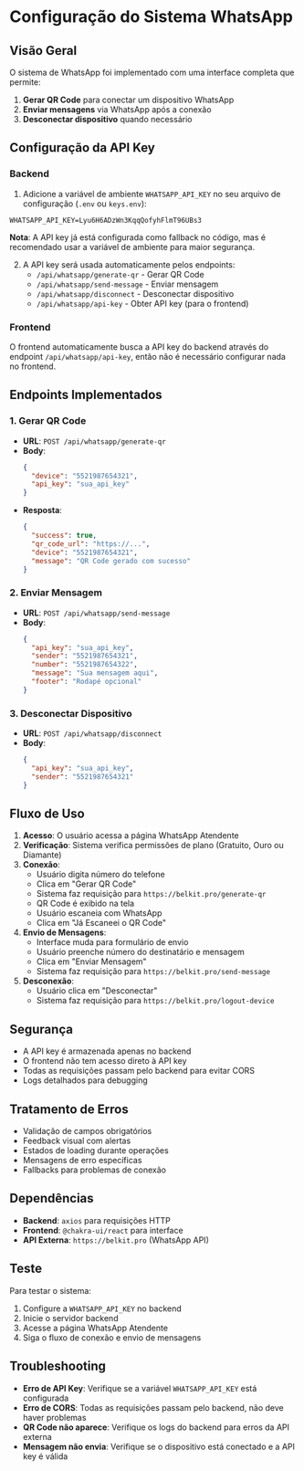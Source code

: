 # Configuração do Sistema WhatsApp

## Visão Geral

O sistema de WhatsApp foi implementado com uma interface completa que permite:
1. **Gerar QR Code** para conectar um dispositivo WhatsApp
2. **Enviar mensagens** via WhatsApp após a conexão
3. **Desconectar dispositivo** quando necessário

## Configuração da API Key

### Backend

1. Adicione a variável de ambiente `WHATSAPP_API_KEY` no seu arquivo de configuração (`.env` ou `keys.env`):
```env
WHATSAPP_API_KEY=Lyu6H6ADzWn3KqqQofyhFlmT96UBs3
```

**Nota**: A API key já está configurada como fallback no código, mas é recomendado usar a variável de ambiente para maior segurança.

2. A API key será usada automaticamente pelos endpoints:
   - `/api/whatsapp/generate-qr` - Gerar QR Code
   - `/api/whatsapp/send-message` - Enviar mensagem
   - `/api/whatsapp/disconnect` - Desconectar dispositivo
   - `/api/whatsapp/api-key` - Obter API key (para o frontend)

### Frontend

O frontend automaticamente busca a API key do backend através do endpoint `/api/whatsapp/api-key`, então não é necessário configurar nada no frontend.

## Endpoints Implementados

### 1. Gerar QR Code
- **URL**: `POST /api/whatsapp/generate-qr`
- **Body**: 
  ```json
  {
    "device": "5521987654321",
    "api_key": "sua_api_key"
  }
  ```
- **Resposta**:
  ```json
  {
    "success": true,
    "qr_code_url": "https://...",
    "device": "5521987654321",
    "message": "QR Code gerado com sucesso"
  }
  ```

### 2. Enviar Mensagem
- **URL**: `POST /api/whatsapp/send-message`
- **Body**:
  ```json
  {
    "api_key": "sua_api_key",
    "sender": "5521987654321",
    "number": "5521987654322",
    "message": "Sua mensagem aqui",
    "footer": "Rodapé opcional"
  }
  ```

### 3. Desconectar Dispositivo
- **URL**: `POST /api/whatsapp/disconnect`
- **Body**:
  ```json
  {
    "api_key": "sua_api_key",
    "sender": "5521987654321"
  }
  ```

## Fluxo de Uso

1. **Acesso**: O usuário acessa a página WhatsApp Atendente
2. **Verificação**: Sistema verifica permissões de plano (Gratuito, Ouro ou Diamante)
3. **Conexão**: 
   - Usuário digita número do telefone
   - Clica em "Gerar QR Code"
   - Sistema faz requisição para `https://belkit.pro/generate-qr`
   - QR Code é exibido na tela
   - Usuário escaneia com WhatsApp
   - Clica em "Já Escaneei o QR Code"
4. **Envio de Mensagens**:
   - Interface muda para formulário de envio
   - Usuário preenche número do destinatário e mensagem
   - Clica em "Enviar Mensagem"
   - Sistema faz requisição para `https://belkit.pro/send-message`
5. **Desconexão**:
   - Usuário clica em "Desconectar"
   - Sistema faz requisição para `https://belkit.pro/logout-device`

## Segurança

- A API key é armazenada apenas no backend
- O frontend não tem acesso direto à API key
- Todas as requisições passam pelo backend para evitar CORS
- Logs detalhados para debugging

## Tratamento de Erros

- Validação de campos obrigatórios
- Feedback visual com alertas
- Estados de loading durante operações
- Mensagens de erro específicas
- Fallbacks para problemas de conexão

## Dependências

- **Backend**: `axios` para requisições HTTP
- **Frontend**: `@chakra-ui/react` para interface
- **API Externa**: `https://belkit.pro` (WhatsApp API)

## Teste

Para testar o sistema:

1. Configure a `WHATSAPP_API_KEY` no backend
2. Inicie o servidor backend
3. Acesse a página WhatsApp Atendente
4. Siga o fluxo de conexão e envio de mensagens

## Troubleshooting

- **Erro de API Key**: Verifique se a variável `WHATSAPP_API_KEY` está configurada
- **Erro de CORS**: Todas as requisições passam pelo backend, não deve haver problemas
- **QR Code não aparece**: Verifique os logs do backend para erros da API externa
- **Mensagem não envia**: Verifique se o dispositivo está conectado e a API key é válida
